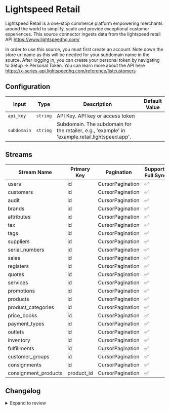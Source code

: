 # Lightspeed Retail
Lightspeed Retail is a one-stop commerce platform empowering merchants around the world to simplify, scale and provide exceptional customer experiences. This source connector ingests data from the lightspeed retail API https://www.lightspeedhq.com/

In order to use this source, you must first create an account.
Note down the store url name as this will be needed for your subdomain name in the source. 
After logging in, you can create your personal token by navigating to Setup -&gt; Personal Token. You can learn more about the API here https://x-series-api.lightspeedhq.com/reference/listcustomers



 

## Configuration

| Input | Type | Description | Default Value |
|-------|------|-------------|---------------|
| `api_key` | `string` | API Key. API key or access token |  |
| `subdomain` | `string` | Subdomain. The subdomain for the retailer, e.g., &#39;example&#39; in &#39;example.retail.lightspeed.app&#39;. |  |

## Streams
| Stream Name | Primary Key | Pagination | Supports Full Sync | Supports Incremental |
|-------------|-------------|------------|---------------------|----------------------|
| users | id | CursorPagination | ✅ |  ❌  |
| customers | id | CursorPagination | ✅ |  ❌  |
| audit | id | CursorPagination | ✅ |  ❌  |
| brands | id | CursorPagination | ✅ |  ❌  |
| attributes | id | CursorPagination | ✅ |  ❌  |
| tax | id | CursorPagination | ✅ |  ❌  |
| tags | id | CursorPagination | ✅ |  ❌  |
| suppliers | id | CursorPagination | ✅ |  ❌  |
| serial_numbers | id | CursorPagination | ✅ |  ❌  |
| sales | id | CursorPagination | ✅ |  ❌  |
| registers | id | CursorPagination | ✅ |  ❌  |
| quotes | id | CursorPagination | ✅ |  ❌  |
| services | id | CursorPagination | ✅ |  ❌  |
| promotions | id | CursorPagination | ✅ |  ❌  |
| products | id | CursorPagination | ✅ |  ❌  |
| product_categories | id | CursorPagination | ✅ |  ❌  |
| price_books | id | CursorPagination | ✅ |  ❌  |
| payment_types | id | CursorPagination | ✅ |  ❌  |
| outlets | id | CursorPagination | ✅ |  ❌  |
| inventory | id | CursorPagination | ✅ |  ❌  |
| fulfillments | id | CursorPagination | ✅ |  ❌  |
| customer_groups | id | CursorPagination | ✅ |  ❌  |
| consignments | id | CursorPagination | ✅ |  ❌  |
| consignment_products | product_id | CursorPagination | ✅ |  ❌  |

## Changelog

<details>
  <summary>Expand to review</summary>

| Version          | Date              | Pull Request | Subject        |
|------------------|-------------------|--------------|----------------|
| 0.0.10 | 2025-02-01 | [52763](https://github.com/airbytehq/airbyte/pull/52763) | Update dependencies |
| 0.0.9 | 2025-01-25 | [52226](https://github.com/airbytehq/airbyte/pull/52226) | Update dependencies |
| 0.0.8 | 2025-01-18 | [51831](https://github.com/airbytehq/airbyte/pull/51831) | Update dependencies |
| 0.0.7 | 2025-01-11 | [51213](https://github.com/airbytehq/airbyte/pull/51213) | Update dependencies |
| 0.0.6 | 2024-12-28 | [50619](https://github.com/airbytehq/airbyte/pull/50619) | Update dependencies |
| 0.0.5 | 2024-12-21 | [50129](https://github.com/airbytehq/airbyte/pull/50129) | Update dependencies |
| 0.0.4 | 2024-12-14 | [49651](https://github.com/airbytehq/airbyte/pull/49651) | Update dependencies |
| 0.0.3 | 2024-12-12 | [49226](https://github.com/airbytehq/airbyte/pull/49226) | Update dependencies |
| 0.0.2 | 2024-12-11 | [48954](https://github.com/airbytehq/airbyte/pull/48954) | Starting with this version, the Docker image is now rootless. Please note that this and future versions will not be compatible with Airbyte versions earlier than 0.64 |
| 0.0.1 | 2024-10-23 | | Initial release by [@aazam-gh](https://github.com/aazam-gh) via Connector Builder |

</details>
